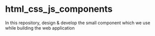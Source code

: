 # html_css_js_components
In this repository, design &amp; develop the small component which we use while building the web application
